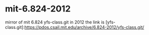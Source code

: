# mit-6.824-2012
mirror of mit 6.824 yfs-class.git in 2012
the link is [yfs-class.git]:https://pdos.csail.mit.edu/archive/6.824-2012/yfs-class.git/
